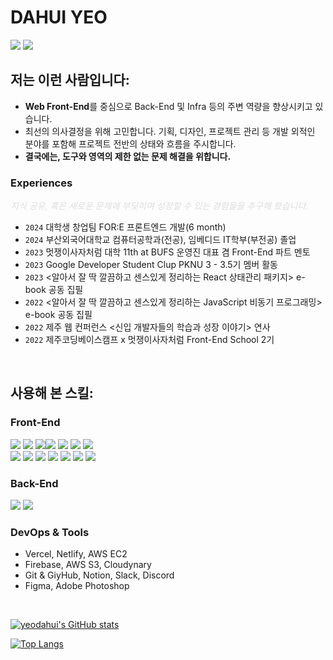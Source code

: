 # DAHUI YEO

<a href="https://github.com/yeodahui"><img src="https://hits.seeyoufarm.com/api/count/incr/badge.svg?url=https%3A%2F%2Fgithub.com%2Fyeodahui&count_bg=%23000000&title_bg=%23000000&icon=github.svg&icon_color=%23E7E7E7&title=+Github&edge_flat=true"/></a> <a href="https://velog.io/@devsaza"><img src="https://img.shields.io/badge/devsaza.log-3DDC84?style=flat-square&logo=Velog&logoColor=white"/></a>
<br/>

## 저는 이런 사람입니다:

- **Web Front-End**를 중심으로 Back-End 및 Infra 등의 주변 역량을 향상시키고 있습니다. 
- 최선의 의사결정을 위해 고민합니다. 기획, 디자인, 프로젝트 관리 등 개발 외적인 분야를 포함해 프로젝트 전반의 상태와 흐름을 주시합니다.
- **결국에는, __도구와 영역의 제한 없는 문제 해결을 위합니다.__**


### Experiences
<i style="color:#ddd;">지식 공유, 혹은 새로운 문제에 부딪히며 성장할 수 있는 경험들을 추구해 왔습니다.</i>

- `2024` 대학생 창업팀 FOR:E 프론트엔드 개발(6 month)
- `2024` 부산외국어대학교 컴퓨터공학과(전공), 임베디드 IT학부(부전공) 졸업
- `2023` 멋쟁이사자처럼 대학 11th at BUFS 운영진 대표 겸 Front-End 파트 멘토
- `2023` Google Developer Student Clup PKNU 3 - 3.5기 멤버 활동
- `2023` <알아서 잘 딱 깔끔하고 센스있게 정리하는 React 상태관리 패키지> e-book 공동 집필
- `2022` <알아서 잘 딱 깔끔하고 센스있게 정리하는 JavaScript 비동기 프로그래밍> e-book 공동 집필
- `2022` 제주 웹 컨퍼런스 <신입 개발자들의 학습과 성장 이야기> 연사
- `2022` 제주코딩베이스캠프 x 멋쟁이사자처럼 Front-End School 2기

<br/>

## 사용해 본 스킬:

### Front-End</strong> <br>

<img src="https://img.shields.io/badge/JavaScript-F7E018?style=flat-square&logo=JavaScript&logoColor=white"/> <img src="https://img.shields.io/badge/Next.js-000000?style=flat-square&logo=Next.js&logoColor=white"/> <img src="https://img.shields.io/badge/TypeScript-3178C6?style=flat-square&logo=TypeScript&logoColor=white"/><img src="https://img.shields.io/badge/React.js-61DAFB?style=flat-square&logo=React&logoColor=white"/> <img src="https://img.shields.io/badge/Recoil-3578E5?style=flat-square&logo=Recoil&logoColor=white"/> <img src="https://img.shields.io/badge/zustand-FF6347?style=flat-square&logo=zustand&logoColor=white"/> <img src="https://img.shields.io/badge/Redux-764ABC?style=flat-square&logo=Redux&logoColor=white"/> <br> <img src="https://img.shields.io/badge/HTML-E34F26?style=flat-square&logo=HTML5&logoColor=white"/> <img src="https://img.shields.io/badge/CSS-1572B6?style=flat-square&logo=CSS3&logoColor=white"/> <img src="https://img.shields.io/badge/SaSS-06B6D4?style=flat-square&logo=TailWind&logoColor=white"/> <img src="https://img.shields.io/badge/Tailwind-CC6699?style=flat-square&logo=Sass&logoColor=white"/> <img src="https://img.shields.io/badge/styled--components-DB7093?style=flat-square&logo=styled_components&logoColor=white"/> <img src="https://img.shields.io/badge/ReactRouter-CA4245?style=flat-square&logo=ReactRouter&logoColor=white"/> <img src="https://img.shields.io/badge/ReactQuery-FF4154?style=flat-square&logo=ReactQuery&logoColor=white"/>
<br>

### Back-End

<img src="https://img.shields.io/badge/Node.js-339933?style=flat-square&logo=Node.js&logoColor=white"/> <img src="https://img.shields.io/badge/Express-000000?style=flat-square&logo=Express&logoColor=white"/>
<br/>
  
### DevOps & Tools

  - Vercel, Netlify, AWS EC2
  - Firebase, AWS S3, Cloudynary
  - Git & GiyHub, Notion, Slack, Discord
  - Figma, Adobe Photoshop
<br>


<div>
  <p style="text-align:center;">
    
[![yeodahui's GitHub stats](https://github-readme-stats.vercel.app/api?username=yeodahui)](https://github.com/yeodahui)
  
  </p>
  <p style="text-align:center;">
    
[![Top Langs](https://github-readme-stats.vercel.app/api/top-langs/?username=yeodahui)](https://github.com/yeodahui/github-readme-stats)
  
  </p>
</div>
